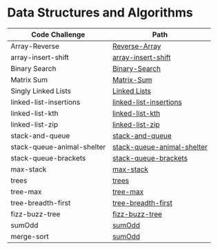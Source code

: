 # Data Structures and Algorithms

| Code Challenge     | Path                                        |
| -----------        | -----------                                 |
| Array-Reverse      | [Reverse-Array](401/array-reverse/)       |
| array-insert-shift | [array-insert-shift](401/array-insert-shift)|
| Binary Search      | [Binary-Search](401/binary-search)               |
| Matrix Sum         |   [Matrix-Sum](401/matrix-sum)               |
| Singly Linked Lists  |   [Linked Lists](401/linked-lists)               |
| linked-list-insertions|  [linked-list-insertions](401/linked-list-insertions)|
| linked-list-kth      | [linked-list-kth](401/linked-list-kth) |
| linked-list-zip      | [linked-list-zip](401/linked-list-zip) |
| stack-and-queue      | [stack-and-queue](401/stack-and-queue) |
| stack-queue-animal-shelter      | [stack-queue-animal-shelter](401/stack-queue-animal-shelter) |
| stack-queue-brackets      | [stack-queue-brackets](401/stack-queue-brackets) |
| max-stack      | [max-stack](401/max-stack) |
| trees      | [trees](401/trees) |
| tree-max      | [tree-max](401/tree-max) |
| tree-breadth-first      | [tree-breadth-first](401/tree-breadth-first) |
| fizz-buzz-tree      | [fizz-buzz-tree](401/fizz-buzz-tree) |
| sumOdd      | [sumOdd](401/sumOdd) |
| merge-sort      | [sumOdd](401/merge-sort) |